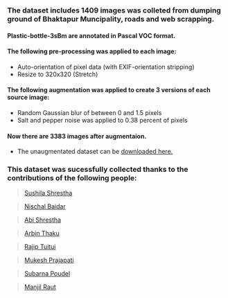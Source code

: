 ### The dataset includes 1409 images was colleted from dumping ground of Bhaktapur Muncipality, roads and web scrapping.
#### Plastic-bottle-3sBm are annotated in Pascal VOC format.

#### The following pre-processing was applied to each image:
- Auto-orientation of pixel data (with EXIF-orientation stripping)
- Resize to 320x320 (Stretch)

#### The following augmentation was applied to create 3 versions of each source image:
- Random Gaussian blur of between 0 and 1.5 pixels
- Salt and pepper noise was applied to 0.38 percent of pixels

#### Now there are 3383 images after augmentaion.
- The unaugmentated dataset can be [downloaded here.](https://app.roboflow.com/ds/aRcIXkF8dv?key=hjUJIhRwjv)

### This dataset was sucessfully collected thanks to the contributions of the following people:

> [Sushila Shrestha](https://www.linkedin.com/in/sushilashrestha/)

> [Nischal Baidar](https://www.linkedin.com/in/nischal-baidar-aa8943208/)

> [Abi Shrestha](https://www.linkedin.com/in/39abii/)

> [Arbin Thaku](https://www.linkedin.com/in/arbin-thaku-30930120b/)

> [Rajip Tuitui](https://www.linkedin.com/in/rajip-tuitui-399639284/)

> [Mukesh Prajapati](https://www.linkedin.com/in/mukeshpzpt/)

> [Subarna Poudel](https://www.linkedin.com/in/subarna-poudel-655a17216/)

> [Manjil Raut](https://www.linkedin.com/in/manjil-raut-5bba0628b/)
